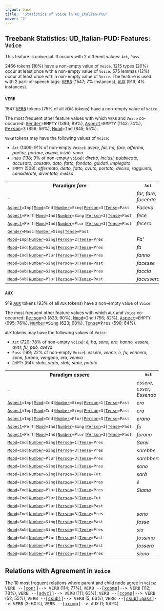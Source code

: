 ```yaml
---
layout: base
title:  'Statistics of Voice in UD_Italian-PUD'
udver: '2'
---
```


## Treebank Statistics: UD_Italian-PUD: Features: `Voice`

This feature is universal.
It occurs with 2 different values: `Act`, `Pass`.

2466 tokens (10%) have a non-empty value of `Voice`.
1215 types (20%) occur at least once with a non-empty value of `Voice`.
575 lemmas (12%) occur at least once with a non-empty value of `Voice`.
The feature is used with 2 part-of-speech tags: <tt><a href="it_pud-pos-VERB.html">VERB</a></tt> (1547; 7% instances), <tt><a href="it_pud-pos-AUX.html">AUX</a></tt> (919; 4% instances).

### `VERB`

1547 <tt><a href="it_pud-pos-VERB.html">VERB</a></tt> tokens (75% of all `VERB` tokens) have a non-empty value of `Voice`.

The most frequent other feature values with which `VERB` and `Voice` co-occurred: <tt><a href="it_pud-feat-Gender.html">Gender</a></tt><tt>=EMPTY</tt> (1380; 89%), <tt><a href="it_pud-feat-Aspect.html">Aspect</a></tt><tt>=EMPTY</tt> (1142; 74%), <tt><a href="it_pud-feat-Person.html">Person</a></tt><tt>=3</tt> (859; 56%), <tt><a href="it_pud-feat-Mood.html">Mood</a></tt><tt>=Ind</tt> (845; 55%).

`VERB` tokens may have the following values of `Voice`:

* `Act` (1409; 91% of non-empty `Voice`): <em>avere, far, ha, fare, afferma, partire, portare, aveva, iniziò, sono</em>
* `Pass` (138; 9% of non-empty `Voice`): <em>diretto, inclusi, pubblicato, accusato, causato, dato, fatto, fondato, guidati, impiegato</em>
* `EMPTY` (508): <em>affermato, detto, fatto, avuto, portato, deciso, raggiunto, considerate, diventata, messo</em>

<table>
  <tr><th>Paradigm <i>fare</i></th><th><tt>Act</tt></th><th><tt>Pass</tt></th></tr>
  <tr><td><tt>_</tt></td><td><em>far, fare, facendo</em></td><td></td></tr>
  <tr><td><tt><tt><a href="it_pud-feat-Aspect.html">Aspect</a></tt><tt>=Imp</tt>|<tt><a href="it_pud-feat-Mood.html">Mood</a></tt><tt>=Ind</tt>|<tt><a href="it_pud-feat-Number.html">Number</a></tt><tt>=Sing</tt>|<tt><a href="it_pud-feat-Person.html">Person</a></tt><tt>=3</tt>|<tt><a href="it_pud-feat-Tense.html">Tense</a></tt><tt>=Past</tt></tt></td><td><em>Faceva</em></td><td></td></tr>
  <tr><td><tt><tt><a href="it_pud-feat-Aspect.html">Aspect</a></tt><tt>=Perf</tt>|<tt><a href="it_pud-feat-Mood.html">Mood</a></tt><tt>=Ind</tt>|<tt><a href="it_pud-feat-Number.html">Number</a></tt><tt>=Sing</tt>|<tt><a href="it_pud-feat-Person.html">Person</a></tt><tt>=3</tt>|<tt><a href="it_pud-feat-Tense.html">Tense</a></tt><tt>=Past</tt></tt></td><td><em>fece</em></td><td></td></tr>
  <tr><td><tt><tt><a href="it_pud-feat-Aspect.html">Aspect</a></tt><tt>=Perf</tt>|<tt><a href="it_pud-feat-Mood.html">Mood</a></tt><tt>=Ind</tt>|<tt><a href="it_pud-feat-Number.html">Number</a></tt><tt>=Plur</tt>|<tt><a href="it_pud-feat-Person.html">Person</a></tt><tt>=3</tt>|<tt><a href="it_pud-feat-Tense.html">Tense</a></tt><tt>=Past</tt></tt></td><td><em>fecero</em></td><td></td></tr>
  <tr><td><tt><tt><a href="it_pud-feat-Gender.html">Gender</a></tt><tt>=Masc</tt>|<tt><a href="it_pud-feat-Number.html">Number</a></tt><tt>=Sing</tt>|<tt><a href="it_pud-feat-Tense.html">Tense</a></tt><tt>=Past</tt></tt></td><td></td><td><em>fatto</em></td></tr>
  <tr><td><tt><tt><a href="it_pud-feat-Mood.html">Mood</a></tt><tt>=Imp</tt>|<tt><a href="it_pud-feat-Number.html">Number</a></tt><tt>=Sing</tt>|<tt><a href="it_pud-feat-Person.html">Person</a></tt><tt>=2</tt>|<tt><a href="it_pud-feat-Tense.html">Tense</a></tt><tt>=Pres</tt></tt></td><td><em>Fa'</em></td><td></td></tr>
  <tr><td><tt><tt><a href="it_pud-feat-Mood.html">Mood</a></tt><tt>=Ind</tt>|<tt><a href="it_pud-feat-Number.html">Number</a></tt><tt>=Sing</tt>|<tt><a href="it_pud-feat-Person.html">Person</a></tt><tt>=3</tt>|<tt><a href="it_pud-feat-Tense.html">Tense</a></tt><tt>=Pres</tt></tt></td><td><em>fa</em></td><td></td></tr>
  <tr><td><tt><tt><a href="it_pud-feat-Mood.html">Mood</a></tt><tt>=Ind</tt>|<tt><a href="it_pud-feat-Number.html">Number</a></tt><tt>=Plur</tt>|<tt><a href="it_pud-feat-Person.html">Person</a></tt><tt>=3</tt>|<tt><a href="it_pud-feat-Tense.html">Tense</a></tt><tt>=Pres</tt></tt></td><td><em>fanno</em></td><td></td></tr>
  <tr><td><tt><tt><a href="it_pud-feat-Mood.html">Mood</a></tt><tt>=Sub</tt>|<tt><a href="it_pud-feat-Number.html">Number</a></tt><tt>=Sing</tt>|<tt><a href="it_pud-feat-Person.html">Person</a></tt><tt>=3</tt>|<tt><a href="it_pud-feat-Tense.html">Tense</a></tt><tt>=Past</tt></tt></td><td><em>facesse</em></td><td></td></tr>
  <tr><td><tt><tt><a href="it_pud-feat-Mood.html">Mood</a></tt><tt>=Sub</tt>|<tt><a href="it_pud-feat-Number.html">Number</a></tt><tt>=Sing</tt>|<tt><a href="it_pud-feat-Person.html">Person</a></tt><tt>=3</tt>|<tt><a href="it_pud-feat-Tense.html">Tense</a></tt><tt>=Pres</tt></tt></td><td><em>faccia</em></td><td></td></tr>
  <tr><td><tt><tt><a href="it_pud-feat-Mood.html">Mood</a></tt><tt>=Sub</tt>|<tt><a href="it_pud-feat-Number.html">Number</a></tt><tt>=Plur</tt>|<tt><a href="it_pud-feat-Person.html">Person</a></tt><tt>=3</tt>|<tt><a href="it_pud-feat-Tense.html">Tense</a></tt><tt>=Past</tt></tt></td><td><em>facessero</em></td><td></td></tr>
</table>

### `AUX`

919 <tt><a href="it_pud-pos-AUX.html">AUX</a></tt> tokens (93% of all `AUX` tokens) have a non-empty value of `Voice`.

The most frequent other feature values with which `AUX` and `Voice` co-occurred: <tt><a href="it_pud-feat-Person.html">Person</a></tt><tt>=3</tt> (823; 90%), <tt><a href="it_pud-feat-Mood.html">Mood</a></tt><tt>=Ind</tt> (756; 82%), <tt><a href="it_pud-feat-Aspect.html">Aspect</a></tt><tt>=EMPTY</tt> (695; 76%), <tt><a href="it_pud-feat-Number.html">Number</a></tt><tt>=Sing</tt> (623; 68%), <tt><a href="it_pud-feat-Tense.html">Tense</a></tt><tt>=Pres</tt> (590; 64%).

`AUX` tokens may have the following values of `Voice`:

* `Act` (720; 78% of non-empty `Voice`): <em>è, ha, sono, era, hanno, essere, aver, fu, può, aveva</em>
* `Pass` (199; 22% of non-empty `Voice`): <em>essere, venne, è, fu, vennero, sono, furono, vengono, era, veniva</em>
* `EMPTY` (64): <em>stato, stata, stati, state, potuto</em>

<table>
  <tr><th>Paradigm <i>essere</i></th><th><tt>Act</tt></th><th><tt>Pass</tt></th></tr>
  <tr><td><tt>_</tt></td><td><em>essere, esser, Essendo</em></td><td><em>essere</em></td></tr>
  <tr><td><tt><tt><a href="it_pud-feat-Aspect.html">Aspect</a></tt><tt>=Imp</tt>|<tt><a href="it_pud-feat-Mood.html">Mood</a></tt><tt>=Ind</tt>|<tt><a href="it_pud-feat-Number.html">Number</a></tt><tt>=Sing</tt>|<tt><a href="it_pud-feat-Person.html">Person</a></tt><tt>=1</tt>|<tt><a href="it_pud-feat-Tense.html">Tense</a></tt><tt>=Past</tt></tt></td><td><em>ero</em></td><td></td></tr>
  <tr><td><tt><tt><a href="it_pud-feat-Aspect.html">Aspect</a></tt><tt>=Imp</tt>|<tt><a href="it_pud-feat-Mood.html">Mood</a></tt><tt>=Ind</tt>|<tt><a href="it_pud-feat-Number.html">Number</a></tt><tt>=Sing</tt>|<tt><a href="it_pud-feat-Person.html">Person</a></tt><tt>=3</tt>|<tt><a href="it_pud-feat-Tense.html">Tense</a></tt><tt>=Past</tt></tt></td><td><em>era</em></td><td><em>era</em></td></tr>
  <tr><td><tt><tt><a href="it_pud-feat-Aspect.html">Aspect</a></tt><tt>=Imp</tt>|<tt><a href="it_pud-feat-Mood.html">Mood</a></tt><tt>=Ind</tt>|<tt><a href="it_pud-feat-Number.html">Number</a></tt><tt>=Plur</tt>|<tt><a href="it_pud-feat-Person.html">Person</a></tt><tt>=3</tt>|<tt><a href="it_pud-feat-Tense.html">Tense</a></tt><tt>=Past</tt></tt></td><td><em>erano</em></td><td><em>erano</em></td></tr>
  <tr><td><tt><tt><a href="it_pud-feat-Aspect.html">Aspect</a></tt><tt>=Perf</tt>|<tt><a href="it_pud-feat-Mood.html">Mood</a></tt><tt>=Ind</tt>|<tt><a href="it_pud-feat-Number.html">Number</a></tt><tt>=Sing</tt>|<tt><a href="it_pud-feat-Person.html">Person</a></tt><tt>=3</tt>|<tt><a href="it_pud-feat-Tense.html">Tense</a></tt><tt>=Past</tt></tt></td><td><em>fu</em></td><td><em>fu</em></td></tr>
  <tr><td><tt><tt><a href="it_pud-feat-Aspect.html">Aspect</a></tt><tt>=Perf</tt>|<tt><a href="it_pud-feat-Mood.html">Mood</a></tt><tt>=Ind</tt>|<tt><a href="it_pud-feat-Number.html">Number</a></tt><tt>=Plur</tt>|<tt><a href="it_pud-feat-Person.html">Person</a></tt><tt>=3</tt>|<tt><a href="it_pud-feat-Tense.html">Tense</a></tt><tt>=Past</tt></tt></td><td><em>furono</em></td><td><em>furono</em></td></tr>
  <tr><td><tt><tt><a href="it_pud-feat-Mood.html">Mood</a></tt><tt>=Cnd</tt>|<tt><a href="it_pud-feat-Number.html">Number</a></tt><tt>=Sing</tt>|<tt><a href="it_pud-feat-Person.html">Person</a></tt><tt>=1</tt>|<tt><a href="it_pud-feat-Tense.html">Tense</a></tt><tt>=Pres</tt></tt></td><td><em>Sarei</em></td><td></td></tr>
  <tr><td><tt><tt><a href="it_pud-feat-Mood.html">Mood</a></tt><tt>=Cnd</tt>|<tt><a href="it_pud-feat-Number.html">Number</a></tt><tt>=Sing</tt>|<tt><a href="it_pud-feat-Person.html">Person</a></tt><tt>=3</tt>|<tt><a href="it_pud-feat-Tense.html">Tense</a></tt><tt>=Pres</tt></tt></td><td><em>sarebbe</em></td><td></td></tr>
  <tr><td><tt><tt><a href="it_pud-feat-Mood.html">Mood</a></tt><tt>=Cnd</tt>|<tt><a href="it_pud-feat-Number.html">Number</a></tt><tt>=Plur</tt>|<tt><a href="it_pud-feat-Person.html">Person</a></tt><tt>=3</tt>|<tt><a href="it_pud-feat-Tense.html">Tense</a></tt><tt>=Pres</tt></tt></td><td><em>sarebbero</em></td><td></td></tr>
  <tr><td><tt><tt><a href="it_pud-feat-Mood.html">Mood</a></tt><tt>=Ind</tt>|<tt><a href="it_pud-feat-Number.html">Number</a></tt><tt>=Sing</tt>|<tt><a href="it_pud-feat-Person.html">Person</a></tt><tt>=1</tt>|<tt><a href="it_pud-feat-Tense.html">Tense</a></tt><tt>=Pres</tt></tt></td><td><em>sono</em></td><td></td></tr>
  <tr><td><tt><tt><a href="it_pud-feat-Mood.html">Mood</a></tt><tt>=Ind</tt>|<tt><a href="it_pud-feat-Number.html">Number</a></tt><tt>=Sing</tt>|<tt><a href="it_pud-feat-Person.html">Person</a></tt><tt>=3</tt>|<tt><a href="it_pud-feat-Tense.html">Tense</a></tt><tt>=Fut</tt></tt></td><td><em>sarà</em></td><td></td></tr>
  <tr><td><tt><tt><a href="it_pud-feat-Mood.html">Mood</a></tt><tt>=Ind</tt>|<tt><a href="it_pud-feat-Number.html">Number</a></tt><tt>=Sing</tt>|<tt><a href="it_pud-feat-Person.html">Person</a></tt><tt>=3</tt>|<tt><a href="it_pud-feat-Tense.html">Tense</a></tt><tt>=Pres</tt></tt></td><td><em>è</em></td><td><em>è</em></td></tr>
  <tr><td><tt><tt><a href="it_pud-feat-Mood.html">Mood</a></tt><tt>=Ind</tt>|<tt><a href="it_pud-feat-Number.html">Number</a></tt><tt>=Plur</tt>|<tt><a href="it_pud-feat-Person.html">Person</a></tt><tt>=1</tt>|<tt><a href="it_pud-feat-Tense.html">Tense</a></tt><tt>=Pres</tt></tt></td><td><em>Siamo</em></td><td></td></tr>
  <tr><td><tt><tt><a href="it_pud-feat-Mood.html">Mood</a></tt><tt>=Ind</tt>|<tt><a href="it_pud-feat-Number.html">Number</a></tt><tt>=Plur</tt>|<tt><a href="it_pud-feat-Person.html">Person</a></tt><tt>=3</tt>|<tt><a href="it_pud-feat-Tense.html">Tense</a></tt><tt>=Fut</tt></tt></td><td></td><td><em>saranno</em></td></tr>
  <tr><td><tt><tt><a href="it_pud-feat-Mood.html">Mood</a></tt><tt>=Ind</tt>|<tt><a href="it_pud-feat-Number.html">Number</a></tt><tt>=Plur</tt>|<tt><a href="it_pud-feat-Person.html">Person</a></tt><tt>=3</tt>|<tt><a href="it_pud-feat-Tense.html">Tense</a></tt><tt>=Past</tt></tt></td><td></td><td><em>Furono</em></td></tr>
  <tr><td><tt><tt><a href="it_pud-feat-Mood.html">Mood</a></tt><tt>=Ind</tt>|<tt><a href="it_pud-feat-Number.html">Number</a></tt><tt>=Plur</tt>|<tt><a href="it_pud-feat-Person.html">Person</a></tt><tt>=3</tt>|<tt><a href="it_pud-feat-Tense.html">Tense</a></tt><tt>=Pres</tt></tt></td><td><em>sono</em></td><td><em>sono</em></td></tr>
  <tr><td><tt><tt><a href="it_pud-feat-Mood.html">Mood</a></tt><tt>=Sub</tt>|<tt><a href="it_pud-feat-Number.html">Number</a></tt><tt>=Sing</tt>|<tt><a href="it_pud-feat-Person.html">Person</a></tt><tt>=3</tt>|<tt><a href="it_pud-feat-Tense.html">Tense</a></tt><tt>=Past</tt></tt></td><td><em>fosse</em></td><td><em>fosse</em></td></tr>
  <tr><td><tt><tt><a href="it_pud-feat-Mood.html">Mood</a></tt><tt>=Sub</tt>|<tt><a href="it_pud-feat-Number.html">Number</a></tt><tt>=Sing</tt>|<tt><a href="it_pud-feat-Person.html">Person</a></tt><tt>=3</tt>|<tt><a href="it_pud-feat-Tense.html">Tense</a></tt><tt>=Pres</tt></tt></td><td><em>sia</em></td><td><em>sia</em></td></tr>
  <tr><td><tt><tt><a href="it_pud-feat-Mood.html">Mood</a></tt><tt>=Sub</tt>|<tt><a href="it_pud-feat-Number.html">Number</a></tt><tt>=Plur</tt>|<tt><a href="it_pud-feat-Person.html">Person</a></tt><tt>=1</tt>|<tt><a href="it_pud-feat-Tense.html">Tense</a></tt><tt>=Past</tt></tt></td><td><em>fossimo</em></td><td></td></tr>
  <tr><td><tt><tt><a href="it_pud-feat-Mood.html">Mood</a></tt><tt>=Sub</tt>|<tt><a href="it_pud-feat-Number.html">Number</a></tt><tt>=Plur</tt>|<tt><a href="it_pud-feat-Person.html">Person</a></tt><tt>=3</tt>|<tt><a href="it_pud-feat-Tense.html">Tense</a></tt><tt>=Past</tt></tt></td><td><em>fossero</em></td><td><em>fossero</em></td></tr>
  <tr><td><tt><tt><a href="it_pud-feat-Mood.html">Mood</a></tt><tt>=Sub</tt>|<tt><a href="it_pud-feat-Number.html">Number</a></tt><tt>=Plur</tt>|<tt><a href="it_pud-feat-Person.html">Person</a></tt><tt>=3</tt>|<tt><a href="it_pud-feat-Tense.html">Tense</a></tt><tt>=Pres</tt></tt></td><td><em>siano</em></td><td><em>siano</em></td></tr>
</table>

## Relations with Agreement in `Voice`

The 10 most frequent relations where parent and child node agree in `Voice`:
<tt>VERB --[<tt><a href="it_pud-dep-conj.html">conj</a></tt>]--> VERB</tt> (114; 77%),
<tt>VERB --[<tt><a href="it_pud-dep-xcomp.html">xcomp</a></tt>]--> VERB</tt> (112; 78%),
<tt>VERB --[<tt><a href="it_pud-dep-advcl.html">advcl</a></tt>]--> VERB</tt> (111; 63%),
<tt>VERB --[<tt><a href="it_pud-dep-ccomp.html">ccomp</a></tt>]--> VERB</tt> (52; 55%),
<tt>VERB --[<tt><a href="it_pud-dep-csubj.html">csubj</a></tt>]--> VERB</tt> (5; 63%),
<tt>VERB --[<tt><a href="it_pud-dep-csubj-pass.html">csubj:pass</a></tt>]--> VERB</tt> (3; 60%),
<tt>VERB --[<tt><a href="it_pud-dep-xcomp.html">xcomp</a></tt>]--> AUX</tt> (1; 100%).

